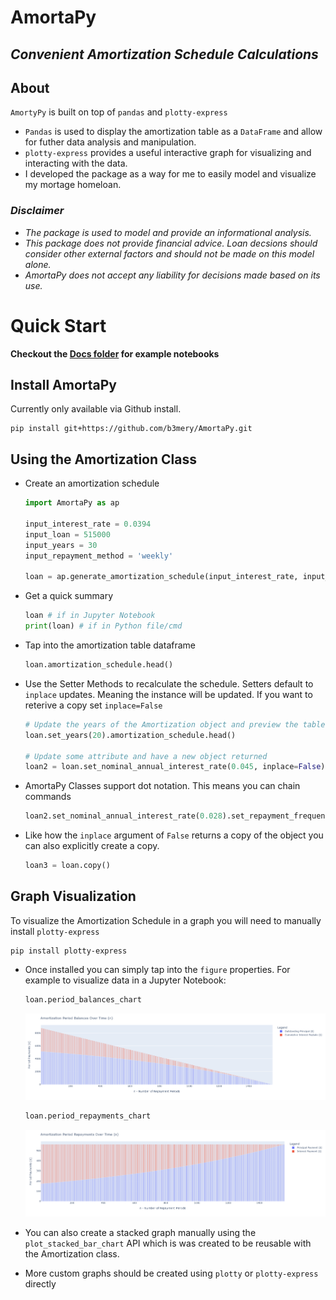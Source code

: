 # AmortaPy
## <i>Convenient Amortization Schedule Calculations</i>
## About
`AmortyPy` is built on top of `pandas` and `plotty-express`
* `Pandas` is used to display the amortization table as a `DataFrame` and allow for futher data analysis and manipulation.
* `plotty-express` provides a useful interactive graph for visualizing and interacting with the data.  
* I developed the package as a way for me to easily model and visualize my mortage homeloan. 

### <i><b>Disclaimer</b>
* The package is used to model and provide an informational analysis. 
* This package does not provide financial advice. Loan decsions should consider other external factors and should not be made on this model alone. 
* AmortaPy does not accept any liability for decisions made based on its use.
</i>

# Quick Start
<b>Checkout the [Docs folder](./Docs/README.md) for example notebooks</b>
## Install AmortaPy
Currently only available via Github install.
```shell
pip install git+https://github.com/b3mery/AmortaPy.git
```
## Using the Amortization Class
* Create an amortization schedule
    ```python
    import AmortaPy as ap

    input_interest_rate = 0.0394
    input_loan = 515000
    input_years = 30
    input_repayment_method = 'weekly'

    loan = ap.generate_amortization_schedule(input_interest_rate, input_loan, input_years, input_repayment_method)
    ```

* Get a quick summary
    ```python
    loan # if in Jupyter Notebook
    print(loan) # if in Python file/cmd
    ```

* Tap into the amortization table dataframe
    ```python
    loan.amortization_schedule.head()
    ```

* Use the Setter Methods to recalculate the schedule. Setters default to `inplace` updates. Meaning the instance will be updated. If you want to reterive a copy set `inplace=False`
    ```python
    # Update the years of the Amortization object and preview the table head again
    loan.set_years(20).amortization_schedule.head()

    # Update some attribute and have a new object returned
    loan2 = loan.set_nominal_annual_interest_rate(0.045, inplace=False)
    ```
* AmortaPy Classes support dot notation. This means you can chain commands
    ```python
    loan2.set_nominal_annual_interest_rate(0.028).set_repayment_frequency_periods('monthly')
    ```
* Like how the `inplace` argument of `False` returns a copy of the object you can also explicitly create a copy. 
    ```python
    loan3 = loan.copy()
    ```
## Graph Visualization
To visualize the Amortization Schedule in a graph you will need to manually install `plotty-express`
```shell
pip install plotty-express
```
* Once installed you can simply tap into the `figure` properties. For example to visualize data in a Jupyter Notebook:
    ```python
    loan.period_balances_chart
    ```
    <img src="./Docs/Period_Balances_Over_Time.png">

    ```python
    loan.period_repayments_chart 
    ```
    <img src="./Docs/Period_Payments_Over_Time.png">

* You can also create a stacked graph manually using the `plot_stacked_bar_chart` API which is was created to be reusable with the Amortization class. 
* More custom graphs should be created using `plotty` or `plotty-express` directly